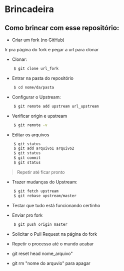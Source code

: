 # Brincadeira

## Como brincar com esse repositório:

* Criar um fork (no GitHub)

Ir pra página do fork e pegar a url para clonar

* Clonar:

```bash
	$ git clone url_fork
```

* Entrar na pasta do repositório

```bash
	$ cd nome/da/pasta
```

* Configurar o Upstream:

```bash
	$ git remote add upstream url_upstream
```

* Verificar origin e upstream

```bash
	$ git remote -v
```

* Editar os arquivos

```bash
	$ git status
	$ git add arquivo1 arquivo2
	$ git status
	$ git commit
	$ git status
```

> Repetir até ficar pronto

* Trazer mudanças do Upstream:

```bash
	$ git fetch upstream
	$ git rebase upstream/master
```

* Testar que tudo está funcionando certinho

* Enviar pro fork

```bash
	$ git push origin master
```

* Solicitar o Pull Request na página do fork

* Repetir o processo até o mundo acabar

* git reset head nome_arquivo"

* git rm "nome do arquvio" para apagar 
